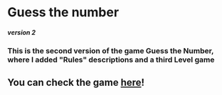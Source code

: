 # Guess the number 
#### _version 2_
### **This is the second version of the game Guess the Number, where I added "Rules" descriptions and a third Level game**
## You can check the game [here](https://luc-constantin.github.io/Guess-the-number-version-2/)!

